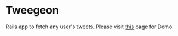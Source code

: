 # Tweegeon
Rails app to fetch any user's tweets.
Please visit <a href="https://tweegeon.herokuapp.com">this</a> page for Demo
